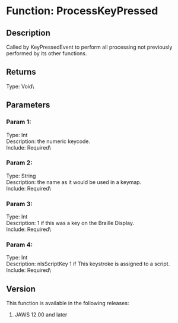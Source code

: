 # Function: ProcessKeyPressed

## Description

Called by KeyPressedEvent to perform all processing not previously
performed by its other functions.

## Returns

Type: Void\

## Parameters

### Param 1:

Type: Int\
Description: the numeric keycode.\
Include: Required\

### Param 2:

Type: String\
Description: the name as it would be used in a keymap.\
Include: Required\

### Param 3:

Type: Int\
Description: 1 if this was a key on the Braille Display.\
Include: Required\

### Param 4:

Type: Int\
Description: nIsScriptKey 1 if This keystroke is assigned to a script.\
Include: Required\

## Version

This function is available in the following releases:

1.  JAWS 12.00 and later
